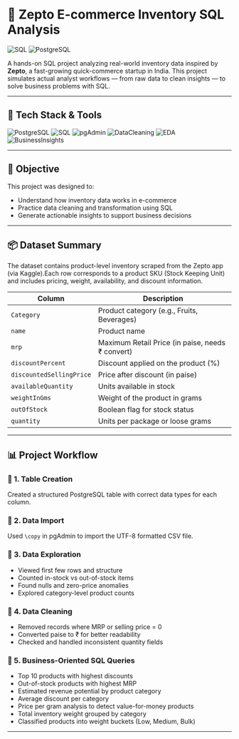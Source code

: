

# 🛒 Zepto E-commerce Inventory SQL Analysis
![SQL](https://img.shields.io/badge/Language-SQL-blue)
![PostgreSQL](https://img.shields.io/badge/Database-PostgreSQL-336791?logo=postgresql&logoColor=white)


A hands-on SQL project analyzing real-world inventory data inspired by **Zepto**, a fast-growing quick-commerce startup in India. This project simulates actual analyst workflows — from raw data to clean insights — to solve business problems with SQL.

---

## 🔧 Tech Stack & Tools

![PostgreSQL](https://img.shields.io/badge/Database-PostgreSQL-336791?logo=postgresql&logoColor=white)
![SQL](https://img.shields.io/badge/Language-SQL-blue)
![pgAdmin](https://img.shields.io/badge/Tool-pgAdmin-336791?logo=postgresql)
![DataCleaning](https://img.shields.io/badge/Step-Data%20Cleaning-orange)
![EDA](https://img.shields.io/badge/Step-Exploratory%20Analysis-yellowgreen)
![BusinessInsights](https://img.shields.io/badge/Step-Business%20Insights-lightgreen)

---

## 📍 Objective

This project was designed to:
- Understand how inventory data works in e-commerce
- Practice data cleaning and transformation using SQL
- Generate actionable insights to support business decisions

---

## 📦 Dataset Summary

The dataset contains product-level inventory scraped from the Zepto app (via Kaggle).Each row corresponds to a product SKU (Stock Keeping Unit) and includes pricing, weight, availability, and discount information.

| Column                  | Description                                      |
|-------------------------|--------------------------------------------------|
| `Category`              | Product category (e.g., Fruits, Beverages)       |
| `name`                  | Product name                                     |
| `mrp`                   | Maximum Retail Price (in paise, needs ₹ convert) |
| `discountPercent`       | Discount applied on the product (%)              |
| `discountedSellingPrice`| Price after discount (in paise)                  |
| `availableQuantity`     | Units available in stock                         |
| `weightInGms`           | Weight of the product in grams                   |
| `outOfStock`            | Boolean flag for stock status                    |
| `quantity`              | Units per package or loose grams                 |
---
## 📊 Project Workflow

### 🔹 1. Table Creation  
Created a structured PostgreSQL table with correct data types for each column.

### 🔹 2. Data Import  
Used `\copy` in pgAdmin to import the UTF-8 formatted CSV file.

### 🔹 3. Data Exploration  
- Viewed first few rows and structure  
- Counted in-stock vs out-of-stock items  
- Found nulls and zero-price anomalies  
- Explored category-level product counts

### 🔹 4. Data Cleaning  
- Removed records where MRP or selling price = 0  
- Converted paise to ₹ for better readability  
- Checked and handled inconsistent quantity fields

### 🔹 5. Business-Oriented SQL Queries  
- Top 10 products with highest discounts  
- Out-of-stock products with highest MRP  
- Estimated revenue potential by product category  
- Average discount per category  
- Price per gram analysis to detect value-for-money products  
- Total inventory weight grouped by category  
- Classified products into weight buckets (Low, Medium, Bulk)

---


